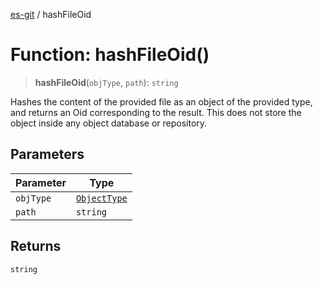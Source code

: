 [es-git](../globals.md) / hashFileOid

# Function: hashFileOid()

> **hashFileOid**(`objType`, `path`): `string`

Hashes the content of the provided file as an object of the provided type,
and returns an Oid corresponding to the result. This does not store the object
inside any object database or repository.

## Parameters

| Parameter | Type |
| ------ | ------ |
| `objType` | [`ObjectType`](../enumerations/ObjectType.md) |
| `path` | `string` |

## Returns

`string`
